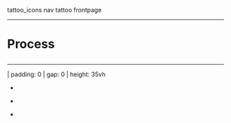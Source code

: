 tattoo_icons nav
tattoo frontpage

---

# Process

<big style="line-height: 1.75em; margin-top: var(--base4); display: block;"><big>
</big></big>
-

---

| padding: 0
| gap: 0
| height: 35vh

<f-image src="https://designstem.github.io/slides/haridusfond/images/1.jpg" />

-

<f-image src="https://designstem.github.io/slides/haridusfond/images/5.jpg" />

-

<f-image src="https://designstem.github.io/slides/haridusfond/images/4.jpg" />

-

<f-image src="https://designstem.github.io/slides/haridusfond/images/6.jpg" />
